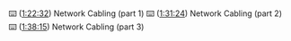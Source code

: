 ⌨️ ([1:22:32](https://www.youtube.com/watch?v=qiQR5rTSshw&t=4952s)) Network Cabling (part 1) ⌨️ ([1:31:24](https://www.youtube.com/watch?v=qiQR5rTSshw&t=5484s)) Network Cabling (part 2) ⌨️ ([1:38:15](https://www.youtube.com/watch?v=qiQR5rTSshw&t=5895s)) Network Cabling (part 3)